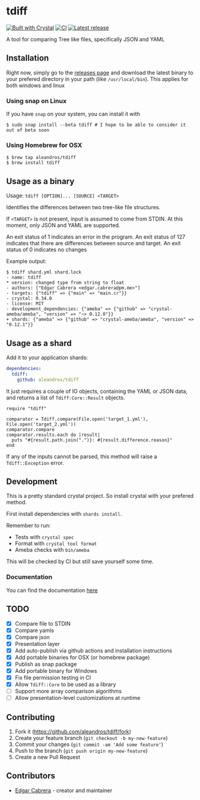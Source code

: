 # tdiff

[![Built with Crystal](https://img.shields.io/badge/built%20with-crystal-000000.svg?style=flat-square)](https://crystal-lang.org/)
[![CI](https://github.com/aleandros/tdiff/workflows/CI/badge.svg)](https://github.com/aleandros/tdiff/actions?query=workflow%3ACI)
[![Latest release](https://img.shields.io/github/release/aleandros/tdiff.svg)](https://github.com/aleandros/tdiff/releases)

A tool for comparing Tree like files, specifically JSON and YAML

## Installation

Right now, simply go to the [releases page](https://github.com/aleandros/tdiff/releases) and download
the latest binary to your prefered directory in your path (like `/usr/local/bin`). This applies for both
windows and linux

### Using snap on Linux
If you have `snap` on your system, you can install it with

```shell
$ sudo snap install --beta tdiff # I hope to be able to consider it out of beta soon
```

### Using Homebrew for OSX

```shell
$ brew tap aleandros/tdiff
$ brew install tdiff
```

## Usage as a binary

Usage: `tdiff [OPTION]... [SOURCE] <TARGET>`

Identifies the differences between two tree-like file structures.

If `<TARGET>` is not present, input is assumed to come from STDIN.
At this moment, only JSON and YAML are supported.

An exit status of 1 indicates an error in the program.
An exit status of 127 indicates that there are differences between source
and target.
An exit status of 0 indicates no changes

Example output:

```shell
$ tdiff shard.yml shard.lock
- name: tdiff
* version: changed type from string to float
- authors: ["Edgar Cabrera <edgar.cabrera@pm.me>"]
- targets: {"tdiff" => {"main" => "main.cr"}}
- crystal: 0.34.0
- license: MIT
- development_dependencies: {"ameba" => {"github" => "crystal-ameba/ameba", "version" => "~> 0.12.0"}}
+ shards: {"ameba" => {"github" => "crystal-ameba/ameba", "version" => "0.12.1"}}
```

## Usage as a shard

Add it to your application shards:

```yaml
dependencies:
  tdiff:
    github: aleandros/tdiff
```

It just requires a couple of IO objects, containing the YAML or JSON data, 
and returns a list of `Tdiff:Core::Result` objects.

```crystal
require "tdiff"

comparator = Tdiff.compare(File.open('target_1.yml'), File.open('target_2.yml'))
comparator.compare
comparator.results.each do |result|
  puts "#{result.path.join(".")}: #{result.difference.reason}"
end
```

If any of the inputs cannot be parsed, this method will raise a `Tdiff::Exception` error.

## Development

This is a pretty standard crystal project. So install crystal with your prefered method.

First install dependencies with `shards install`.

Remember to run:

* Tests with `crystal spec`
* Format with `crystal tool format`
* Ameba checks with `bin/ameba`

This will be checked by CI but still save yourself some time.

### Documentation

You can find the documentation [here](https://aleandros.github.io/tdiff/)

## TODO
- [x] Compare file to STDIN
- [x] Compare yamls
- [x] Compare json
- [x] Presentation layer
- [x] Add auto-publish via github actions and installation instructions
- [x] Add portable binaries for OSX (or homebrew package)
- [x] Publish as snap package
- [x] Add portable binary for Windows
- [x] Fix file permission testing in CI
- [x] Allow `Tdiff::Core` to be used as a library
- [ ] Support more array comparison algorithms
- [ ] Allow presentation-level customizations at runtime

## Contributing

1. Fork it (<https://github.com/aleandros/tdiff/fork>)
2. Create your feature branch (`git checkout -b my-new-feature`)
3. Commit your changes (`git commit -am 'Add some feature'`)
4. Push to the branch (`git push origin my-new-feature`)
5. Create a new Pull Request

## Contributors

- [Edgar Cabrera](https://github.com/aleandros) - creator and maintainer
